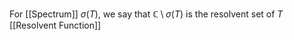 For [[Spectrum]] $\sigma(T)$, we say that $\mathbb{C}\setminus\sigma(T)$ is the resolvent set of $T$ 
[[Resolvent Function]]